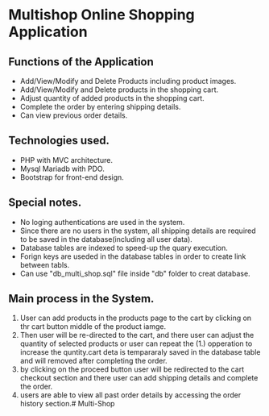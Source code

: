 # Multishop Online Shopping Application

## Functions of the Application

* Add/View/Modify and Delete Products including product images.
* Add/View/Modify and Delete products in the shopping cart.
* Adjust quantity of added products in the shopping cart.
* Complete the order by entering shipping details.
* Can view previous order details. 

## Technologies used.

* PHP with MVC architecture.
* Mysql Mariadb with PDO.
* Bootstrap for front-end design.

## Special notes.

* No loging authentications are used in the system.
* Since there are no users in the system, all shipping details are required to be saved in the database(including all user data).
* Database tables are indexed to speed-up the quary execution.
* Forign keys are useded in the database tables in order to create link between tabls.
* Can use "db_multi_shop.sql" file inside "db" folder to creat database.


## Main process in the System.

1. User can add products in the products page to the cart by clicking on thr cart button middle of the product iamge.
2. Then user will be re-directed to the cart, and there user can adjust the quantity of selected products or user can repeat the (1.) opperation to increase the quntity.cart deta is tempararaly saved in the database table and will removed after completing the order.
3. by clicking on the proceed button user will be redirected to the cart checkout section and there user can add shipping details and complete the order.
4. users are able to view all past order details by accessing the order history section.# Multi-Shop

